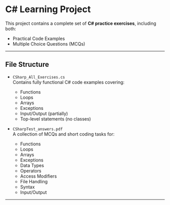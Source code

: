# C# Learning Project

This project contains a complete set of **C# practice exercises**, including both:
-  Practical Code Examples
-  Multiple Choice Questions (MCQs)

---

##  File Structure

- `CSharp_All_Exercises.cs`  
  Contains fully functional C# code examples covering:
  - Functions
  - Loops
  - Arrays
  - Exceptions
  - Input/Output (partially)
  - Top-level statements (no classes)

- `CSharpTest_answers.pdf`  
  A collection of MCQs and short coding tasks for:
  - Functions
  - Loops
  - Arrays
  - Exceptions
  - Data Types
  - Operators
  - Access Modifiers
  - File Handling
  - Syntax
  - Input/Output

---
